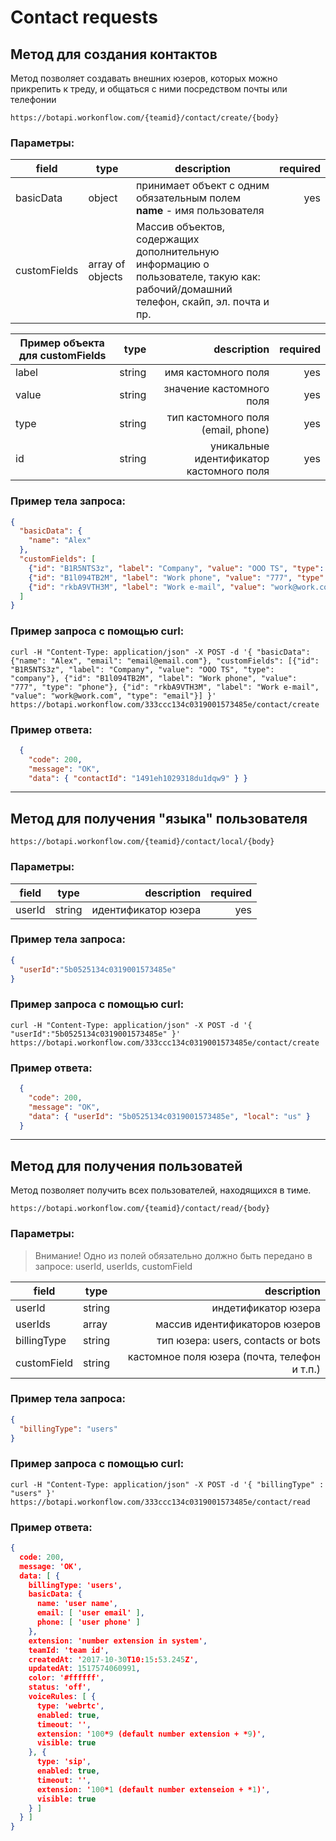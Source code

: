 # Contact requests

## Метод для создания контактов
Метод позволяет создавать внешних юзеров, которых можно прикрепить к треду, и общаться с ними посредством почты или телефонии

```
https://botapi.workonflow.com/{teamid}/contact/create/{body}
```

### Параметры:

| field         | type          | description| required |
| ------------- |---------------| ----------------------|----:|
| basicData     | object        | принимает объект с одним обязательным полем **name** - имя пользователя | yes
| customFields  | array of objects  | Массив объектов, содержащих дополнительную информацию о пользователе, такую как: рабочий/домашний телефон, скайп, эл. почта и пр. |

|Пример объекта для customFields |  type | description | required|
|-----|----:|-----:|---:|
| label         | string        | имя кастомного поля   | yes |
| value         | string        | значение кастомного поля  | yes |
| type          | string        | тип кастомного поля (email, phone)   | yes |
| id            | string        | уникальные идентификатор кастомного поля | yes |

### Пример тела запроса:

```json
{
  "basicData": {
    "name": "Alex"
  },
  "customFields": [
    {"id": "B1R5NTS3z", "label": "Company", "value": "OOO TS", "type": "company"},
    {"id": "B1l094TB2M", "label": "Work phone", "value": "777", "type": "phone"},
    {"id": "rkbA9VTH3M", "label": "Work e-mail", "value": "work@work.com", "type": "email"}
  ]
}
```

### Пример запроса с помощью curl:
```
curl -H "Content-Type: application/json" -X POST -d '{ "basicData": {"name": "Alex", "email": "email@email.com"}, "customFields": [{"id": "B1R5NTS3z", "label": "Company", "value": "OOO TS", "type": "company"}, {"id": "B1l094TB2M", "label": "Work phone", "value": "777", "type": "phone"}, {"id": "rkbA9VTH3M", "label": "Work e-mail", "value": "work@work.com", "type": "email"}] }' https://botapi.workonflow.com/333ccc134c0319001573485e/contact/create
```

### Пример ответа:
```json
  {
    "code": 200,
    "message": "OK",
    "data": { "contactId": "1491eh1029318du1dqw9" } }
```
---

## Метод для получения "языка" пользователя

```
https://botapi.workonflow.com/{teamid}/contact/local/{body}
```

### Параметры:

| field         | type          | description| required |
| ------------- |---------------| ----------------------:| ----:|
| userId     | string        | идентификатор юзера | yes |

### Пример тела запроса:
```json
{
  "userId":"5b0525134c0319001573485e"
}
```

### Пример запроса с помощью curl:
```
curl -H "Content-Type: application/json" -X POST -d '{ "userId":"5b0525134c0319001573485e" }' https://botapi.workonflow.com/333ccc134c0319001573485e/contact/create
```

### Пример ответа:

```json
  {
    "code": 200,
    "message": "OK",
    "data": { "userId": "5b0525134c0319001573485e", "local": "us" }
  }
```
---

## Метод для получения пользоватей
Метод позволяет получить всех пользователей, находящихся в тиме.

```
https://botapi.workonflow.com/{teamid}/contact/read/{body}
```

### Параметры:
> Внимание! Одно из полей обязательно должно быть передано в запросе: userId, userIds, customField

| field         | type    | description|
| ------------- |---------| ----------------------:|
| userId        | string  | индетификатор юзера     |
| userIds       | array   | массив идентификаторов юзеров|
| billingType   | string  | тип юзера: users, contacts or bots |
| customField   | string  | кастомное поля юзера (почта, телефон и т.п.)

### Пример тела запроса:

```json
{
  "billingType": "users"
}
```

### Пример запроса с помощью curl:

```
curl -H "Content-Type: application/json" -X POST -d '{ "billingType" : "users" }' https://botapi.workonflow.com/333ccc134c0319001573485e/contact/read
```
### Пример ответа:

```json
{
  code: 200,
  message: 'OK',
  data: [ {
    billingType: 'users',
    basicData: {
      name: 'user name',
      email: [ 'user email' ],
      phone: [ 'user phone' ]
    },
    extension: 'number extension in system',
    teamId: 'team id',
    createdAt: '2017-10-30T10:15:53.245Z',
    updatedAt: 1517574060991,
    color: '#ffffff',
    status: 'off',
    voiceRules: [ {
      type: 'webrtc',
      enabled: true,
      timeout: '',
      extension: '100*9 (default number extension + *9)',
      visible: true
    }, {
      type: 'sip',
      enabled: true,
      timeout: '',
      extension: '100*1 (default number extenseion + *1)',
      visible: true
    } ]
  } ]
}
```

